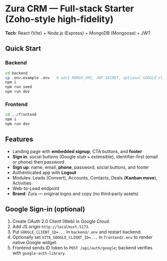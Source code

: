 # Zura CRM — Full-stack Starter (Zoho-style high-fidelity)

**Tech**: React (Vite) + Node.js (Express) + MongoDB (Mongoose) + JWT

## Quick Start
### Backend
```bash
cd backend
cp .env.example .env   # edit MONGO_URI, JWT_SECRET, optional GOOGLE_CLIENT_ID
npm i
npm run seed
npm run dev
```
### Frontend
```bash
cd ../frontend
npm i
npm run dev
```

## Features
- Landing page with **embedded signup**, CTA buttons, and **footer**
- **Sign in**: social buttons (Google stub + extensible), identifier-first (email or phone) then password
- **Sign up**: name, email, **phone**, password, social buttons, and footer
- Authenticated app with **Logout**
- Modules: Leads (Convert), Accounts, Contacts, Deals (**Kanban move**), Activities
- Web-to-Lead endpoint
- **Brand**: Zura — original logos and copy (no third‑party assets)

## Google Sign-in (optional)
1. Create OAuth 2.0 Client (Web) in Google Cloud.
2. Add JS origin `http://localhost:5173`.
3. Put `GOOGLE_CLIENT_ID=...` in `backend/.env` and restart backend.
4. Optionally set `VITE_GOOGLE_CLIENT_ID=...` in `frontend/.env` to render native Google widget.
5. Frontend sends ID token to `POST /api/auth/google`; backend verifies with `google-auth-library`.
